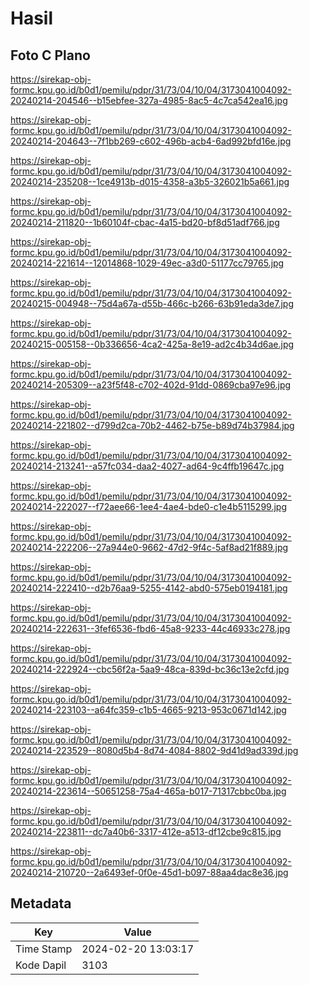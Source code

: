# Hasil

## Foto C Plano

https://sirekap-obj-formc.kpu.go.id/b0d1/pemilu/pdpr/31/73/04/10/04/3173041004092-20240214-204546--b15ebfee-327a-4985-8ac5-4c7ca542ea16.jpg

https://sirekap-obj-formc.kpu.go.id/b0d1/pemilu/pdpr/31/73/04/10/04/3173041004092-20240214-204643--7f1bb269-c602-496b-acb4-6ad992bfd16e.jpg

https://sirekap-obj-formc.kpu.go.id/b0d1/pemilu/pdpr/31/73/04/10/04/3173041004092-20240214-235208--1ce4913b-d015-4358-a3b5-326021b5a661.jpg

https://sirekap-obj-formc.kpu.go.id/b0d1/pemilu/pdpr/31/73/04/10/04/3173041004092-20240214-211820--1b60104f-cbac-4a15-bd20-bf8d51adf766.jpg

https://sirekap-obj-formc.kpu.go.id/b0d1/pemilu/pdpr/31/73/04/10/04/3173041004092-20240214-221614--12014868-1029-49ec-a3d0-51177cc79765.jpg

https://sirekap-obj-formc.kpu.go.id/b0d1/pemilu/pdpr/31/73/04/10/04/3173041004092-20240215-004948--75d4a67a-d55b-466c-b266-63b91eda3de7.jpg

https://sirekap-obj-formc.kpu.go.id/b0d1/pemilu/pdpr/31/73/04/10/04/3173041004092-20240215-005158--0b336656-4ca2-425a-8e19-ad2c4b34d6ae.jpg

https://sirekap-obj-formc.kpu.go.id/b0d1/pemilu/pdpr/31/73/04/10/04/3173041004092-20240214-205309--a23f5f48-c702-402d-91dd-0869cba97e96.jpg

https://sirekap-obj-formc.kpu.go.id/b0d1/pemilu/pdpr/31/73/04/10/04/3173041004092-20240214-221802--d799d2ca-70b2-4462-b75e-b89d74b37984.jpg

https://sirekap-obj-formc.kpu.go.id/b0d1/pemilu/pdpr/31/73/04/10/04/3173041004092-20240214-213241--a57fc034-daa2-4027-ad64-9c4ffb19647c.jpg

https://sirekap-obj-formc.kpu.go.id/b0d1/pemilu/pdpr/31/73/04/10/04/3173041004092-20240214-222027--f72aee66-1ee4-4ae4-bde0-c1e4b5115299.jpg

https://sirekap-obj-formc.kpu.go.id/b0d1/pemilu/pdpr/31/73/04/10/04/3173041004092-20240214-222206--27a944e0-9662-47d2-9f4c-5af8ad21f889.jpg

https://sirekap-obj-formc.kpu.go.id/b0d1/pemilu/pdpr/31/73/04/10/04/3173041004092-20240214-222410--d2b76aa9-5255-4142-abd0-575eb0194181.jpg

https://sirekap-obj-formc.kpu.go.id/b0d1/pemilu/pdpr/31/73/04/10/04/3173041004092-20240214-222631--3fef6536-fbd6-45a8-9233-44c46933c278.jpg

https://sirekap-obj-formc.kpu.go.id/b0d1/pemilu/pdpr/31/73/04/10/04/3173041004092-20240214-222924--cbc56f2a-5aa9-48ca-839d-bc36c13e2cfd.jpg

https://sirekap-obj-formc.kpu.go.id/b0d1/pemilu/pdpr/31/73/04/10/04/3173041004092-20240214-223103--a64fc359-c1b5-4665-9213-953c0671d142.jpg

https://sirekap-obj-formc.kpu.go.id/b0d1/pemilu/pdpr/31/73/04/10/04/3173041004092-20240214-223529--8080d5b4-8d74-4084-8802-9d41d9ad339d.jpg

https://sirekap-obj-formc.kpu.go.id/b0d1/pemilu/pdpr/31/73/04/10/04/3173041004092-20240214-223614--50651258-75a4-465a-b017-71317cbbc0ba.jpg

https://sirekap-obj-formc.kpu.go.id/b0d1/pemilu/pdpr/31/73/04/10/04/3173041004092-20240214-223811--dc7a40b6-3317-412e-a513-df12cbe9c815.jpg

https://sirekap-obj-formc.kpu.go.id/b0d1/pemilu/pdpr/31/73/04/10/04/3173041004092-20240214-210720--2a6493ef-0f0e-45d1-b097-88aa4dac8e36.jpg


## Metadata

| Key        | Value               |
| ---------- | ------------------- |
| Time Stamp | 2024-02-20 13:03:17 |
| Kode Dapil | 3103                |



